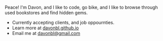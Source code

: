 Peace! I'm Davon, and I like to code, go bike, and I like to browse through used bookstores and find hidden gems. 



- Currently accepting clients, and job oppournties.
- Learn more at <a href = 'https://davonbl.github.io' target='_blank' rel='noopener noreferrer'>davonbl.github.io </a>
- Email me at davonbl@gmail.com

<!--START_SECTION:waka-->


<!--END_SECTION:waka-->
<!--
[davonbl.github.io](https://davonbl.github.io)
Here is my <a href = 'davonbl.github.io'>website</a> for more info.
**davonbl/davonbl** is a ✨ _special_ ✨ repository because its `README.md` (this file) appears on your GitHub profile.
### Hi there 👋
Here are some ideas to get you started:

Peace! I'm Davon, and I am an upcoming Software Engineer. Outside of my tech pursuits, I like to bike, go to used Bookstores and finding hidden gems, and attending to comedy stand-up shows. 

- 🔭 I’m currently working on ...
- 🌱 I’m currently learning ...
- 👯 I’m looking to collaborate on ...
- 🤔 I’m looking for help with ...
- 💬 Ask me about ...
- 📫 How to reach me: ...
- 😄 Pronouns: ...
- ⚡ Fun fact: ...
-->


